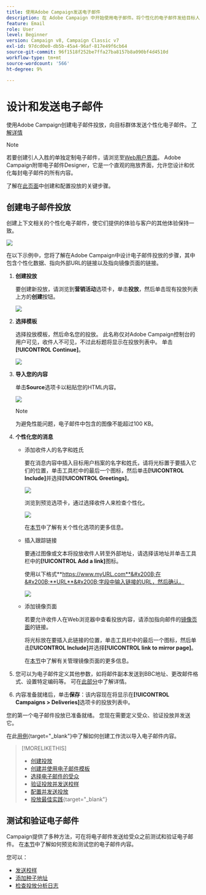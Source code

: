 ```yaml
---
title: 使用Adobe Campaign发送电子邮件
description: 在 Adobe Campaign 中开始使用电子邮件。将个性化的电子邮件发给目标人群。
feature: Email
role: User
level: Beginner
version: Campaign v8, Campaign Classic v7
exl-id: 97dcd0e0-db5b-45a4-96af-817e49f6cb64
source-git-commit: 96f1518f252be7ffa27ba8157b8a090bf4d4510d
workflow-type: tm+mt
source-wordcount: '566'
ht-degree: 9%

---
```


# 设计和发送电子邮件

使用Adobe Campaign创建电子邮件投放，向目标群体发送个性化电子邮件。 [了解详情](../send/send.md)

>[!NOTE]
>
>若要创建引人入胜的单独定制电子邮件，请浏览至[Web用户界面](../start/campaign-ui.md#campaign-web-user-interface-ac-web-ui)。 Adobe Campaign附带电子邮件Designer，它是一个直观的拖放界面，允许您设计和优化每封电子邮件的所有内容。


了解在[此页面](../start/create-message.md)中创建和配置投放的关键步骤。

## 创建电子邮件投放

创建上下文相关的个性化电子邮件，使它们提供的体验与客户的其他体验保持一致。

![](assets/new-email-content.png)


在以下示例中，您将了解在Adobe Campaign中设计电子邮件投放的步骤，其中包含个性化数据、指向外部URL的链接以及指向镜像页面的链接。

1. **创建投放**

   要创建新投放，请浏览到&#x200B;**营销活动**&#x200B;选项卡，单击&#x200B;**投放**，然后单击现有投放列表上方的&#x200B;**创建**&#x200B;按钮。

   ![](assets/delivery_step_1.png)

1. **选择模板**

   选择投放模板，然后命名您的投放。 此名称仅对Adobe Campaign控制台的用户可见，收件人不可见，不过此标题将显示在投放列表中。 单击 **[!UICONTROL Continue]**。

   ![](assets/dce_delivery_model.png)

1. **导入您的内容**

   单击&#x200B;**Source**&#x200B;选项卡以粘贴您的HTML内容。

   ![](assets/paste-content.png)

   >[!NOTE]
   >
   >为避免性能问题，电子邮件中包含的图像不能超过100 KB。

1. **个性化您的消息**

   * 添加收件人的名字和姓氏

     要在消息内容中插入目标用户档案的名字和姓氏，请将光标置于要插入它们的位置，单击工具栏中的最后一个图标，然后单击&#x200B;**[!UICONTROL Include]**&#x200B;并选择&#x200B;**[!UICONTROL Greetings]**。

     ![](assets/include-greetings.png)

     浏览到预览选项卡，通过选择收件人来检查个性化。

     ![](assets/perso-check.png)

     在[本节](personalize.md)中了解有关个性化选项的更多信息。

   * 插入跟踪链接

     要通过图像或文本将投放收件人转至外部地址，请选择该地址并单击工具栏中的&#x200B;**[!UICONTROL Add a link]**&#x200B;图标。

     使用以下格式&#x200B;**https://www.myURL.com**&#x200B;在&#x200B;**URL**&#x200B;字段中输入链接的URL，然后确认。

     ![](assets/add-a-link.png)

   * 添加镜像页面

     若要允许收件人在Web浏览器中查看投放内容，请添加指向邮件的[镜像页面](mirror-page.md)的链接。

     将光标放在要插入此链接的位置，单击工具栏中的最后一个图标，然后单击&#x200B;**[!UICONTROL Include]**&#x200B;并选择&#x200B;**[!UICONTROL link to mirror page]**。

     在[本节](mirror-page.md#link-to-mirror-page)中了解有关管理镜像页面的更多信息。

1. 您可以为电子邮件定义其他参数，如将邮件副本发送到BBC地址、更改邮件格式、设置特定编码等。 可在[此部分](email-parameters.md)中了解详情。

1. 内容准备就绪后，单击&#x200B;**保存**：该内容现在将显示在&#x200B;**[!UICONTROL Campaigns > Deliveries]**&#x200B;选项卡的投放列表中。

您的第一个电子邮件投放已准备就绪。 您现在需要定义受众、验证投放并发送它。

在此[用例](https://experienceleague.adobe.com/docs/campaign/automation/workflows/use-cases/deliveries/load-delivery-content.html){target="_blank"}中了解如何创建工作流以导入电子邮件内容。

>[!MORELIKETHIS]
>
>* [创建投放](../start/create-message.md)
>* [创建并使用电子邮件模板](create-templates.md)
>* [选择电子邮件的受众](../audiences/gs-audiences.md)
>* [验证投放并发送校样](preview-and-proof.md)
>* [配置并发送投放](configure-and-send.md)
>* [投放最佳实践](https://experienceleague.adobe.com/docs/campaign/campaign-v8/send/delivery-best-practices.html){target="_blank"}

## 测试和验证电子邮件

Campaign提供了多种方法，可在将电子邮件发送给受众之前测试和验证电子邮件。 在[本节](../send/preview-and-proof.md)中了解如何预览和测试您的电子邮件内容。

您可以：

* [发送校样](preview-and-proof.md)
* [添加种子地址](../audiences/test-profiles.md)
* [检查投放分析日志](delivery-analysis.md)

